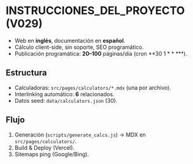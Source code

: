 # INSTRUCCIONES_DEL_PROYECTO (V029)

- Web en **inglés**, documentación en **español**.
- Cálculo client-side, sin soporte, SEO programático.
- Publicación programática: **20–100** páginas/día (cron **30 1 * * ***).

## Estructura
- Calculadoras: `src/pages/calculators/*.mdx` (una por archivo).
- Interlinking automático: **6** relacionados.
- Datos seed: `data/calculators.json` (30).

## Flujo
1) Generación (`scripts/generate_calcs.js`) → MDX en `src/pages/calculators/`.
2) Build & Deploy (Vercel).
3) Sitemaps ping (Google/Bing).

